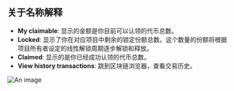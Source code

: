 ## 关于名称解释

- **My claimable**: 显示的金额是你目前可以认领的代币总数。
- **Locked**: 显示了你在对应项目中剩余的锁定份额总数。这个数量的份额将根据项目所有者设定的线性解锁周期逐步解锁和释放。
- **Claimed**: 显示的是你已经成功认领的代币总数。
- **View history transactions**: 跳到区块链浏览器，查看交易历史。

![An image](/images/3.png)